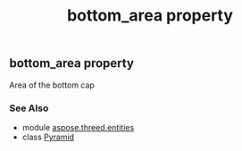 ﻿---
title: bottom_area property
second_title: Aspose.3D for Python via .NET API References
description: 
type: docs
weight: 100
url: /python-net/aspose.threed.entities/pyramid/bottom_area/
is_root: false
---

## bottom_area property


Area of the bottom cap

### See Also
* module [aspose.threed.entities](../../)
* class [Pyramid](/3d/python-net/aspose.threed.entities/pyramid)
